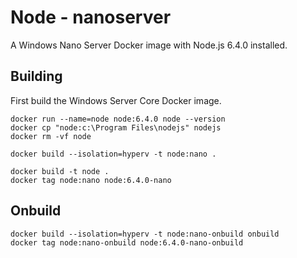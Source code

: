 # Node - nanoserver

A Windows Nano Server Docker image with Node.js 6.4.0 installed.

## Building

First build the Windows Server Core Docker image.

```
docker run --name=node node:6.4.0 node --version
docker cp "node:c:\Program Files\nodejs" nodejs
docker rm -vf node

docker build --isolation=hyperv -t node:nano .

docker build -t node .
docker tag node:nano node:6.4.0-nano
```

## Onbuild

```
docker build --isolation=hyperv -t node:nano-onbuild onbuild
docker tag node:nano-onbuild node:6.4.0-nano-onbuild
```
